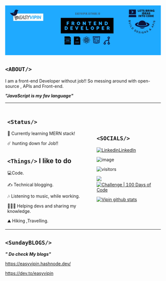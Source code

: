 
![image](https://github.com/Easyvipin/easyvipin/blob/master/Screenshot%202020-10-06%20142231.jpg)

## `<ABOUT/>` 
I am a front-end Developer without job!! So messing around with open-source , APIs and Front-end.

***"JavaScript is my fav language"***

<table scrolling=no>
<tr>
<td>
<br>
 
## `<Status/>`


:rocket: Currently learning MERN stack!

:comet: hunting down for Job!!

## `<Things/>` I like to do
:computer:Code.

 ✍ Technical blogging.  
 
 🎶 Listening to music, while working.
 
 👩🏻‍🏫 Helping devs and sharing my knowledge.
 
 :mountain: Hiking ,Travelling.
 
 </td>
 
 <td>
 
## `<SOCIALS/>`

[![Linkedin](https://i.stack.imgur.com/gVE0j.png)LinkedIn](https://www.linkedin.com/in/easyvipin)  

![image](https://img.shields.io/twitter/follow/easyvipin?style=social)

![visitors](https://visitor-badge.laobi.icu/badge?page_id=easyvipin)

 [<img src ="https://img.shields.io/badge/Website-vipin-%23.svg?&style=for-the-badge&logo=&logoColor=white%22">](https://easyvipin.github.io)  
[![Challenge | 100 Days of Code](https://img.shields.io/static/v1?label=Challenge&labelColor=384357&message=100%20Days%20of%20Code&color=00b4ee&style=for-the-badge&link=https://www.100daysofcode.com)](https://www.100daysofcode.com)


[![Vipin github stats](https://github-readme-stats.vercel.app/api?username=easyvipin)](https://github.com/easyvipin/github-readme-stats)
</td>
</tr>
</table>
                                            
## `<SundayBLOGS/>`

***" Do check My blogs"***

https://easyvipin.hashnode.dev/

https://dev.to/easyvipin
                                             
   




